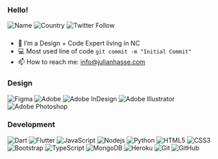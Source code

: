### Hello!

![Name](https://img.shields.io/badge/JULIAN%20HASSE-UX%20DESIGNER-red)
![Country](https://img.shields.io/badge/North%20Carolina-USA-blue)
![Twitter Follow](https://img.shields.io/twitter/follow/julianhasse?style=social)

###
- 🔭 I’m a Design + Code Expert living in NC
- :computer: Most used line of code `git commit -m "Initial Commit"`
- 📫 How to reach me: info@julianhasse.com


### Design
![Figma](https://img.shields.io/badge/figma-%23F24E1E.svg?style=for-the-badge&logo=figma&logoColor=white)
![Adobe](https://img.shields.io/badge/adobe-%23FF0000.svg?style=for-the-badge&logo=adobe&logoColor=white)
![Adobe InDesign](https://img.shields.io/badge/Adobe%20InDesign-49021F?style=for-the-badge&logo=adobeindesign&logoColor=white)
![Adobe Illustrator](https://img.shields.io/badge/adobe%20illustrator-%23FF9A00.svg?style=for-the-badge&logo=adobei%20llustrator&logoColor=white)
![Adobe Photoshop](https://img.shields.io/badge/adobe%20photoshop-%2331A8FF.svg?style=for-the-badge&logo=adobe%20photoshop&logoColor=white)

### Development
![Dart](https://img.shields.io/badge/-Dart-blue?style=flat-square&logo=dart)
![Flutter](https://img.shields.io/badge/-Flutter-informational?style=flat-square&logo=Flutter)
![JavaScript](https://img.shields.io/badge/-JavaScript-black?style=flat-square&logo=javascript)
![Nodejs](https://img.shields.io/badge/-Nodejs-black?style=flat-square&logo=Node.js)
![Python](https://img.shields.io/badge/-Python-black?style=flat-square&logo=Python)
![HTML5](https://img.shields.io/badge/-HTML5-E34F26?style=flat-square&logo=html5&logoColor=white)
![CSS3](https://img.shields.io/badge/-CSS3-1572B6?style=flat-square&logo=css3)
![Bootstrap](https://img.shields.io/badge/-Bootstrap-563D7C?style=flat-square&logo=bootstrap)
![TypeScript](https://img.shields.io/badge/-TypeScript-007ACC?style=flat-square&logo=typescript)
![MongoDB](https://img.shields.io/badge/-MongoDB-black?style=flat-square&logo=mongodb)
![Heroku](https://img.shields.io/badge/-Heroku-430098?style=flat-square&logo=heroku)
![Git](https://img.shields.io/badge/-Git-black?style=flat-square&logo=git)
![GitHub](https://img.shields.io/badge/-GitHub-181717?style=flat-square&logo=github)


